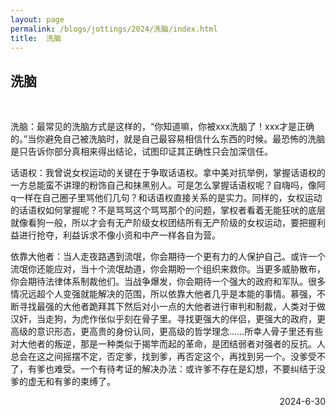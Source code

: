 ```yaml
---
layout: page
permalink: /blogs/jottings/2024/洗脑/index.html
title:  洗脑
---
```


## 洗脑
<br>

洗脑：最常见的洗脑方式是这样的，“你知道嘛，你被xxx洗脑了！xxx才是正确的。”当你避免自己被洗脑时，就是自己最容易相信什么东西的时候。最恐怖的洗脑是只告诉你部分真相来得出结论，试图印证其正确性只会加深信任。

话语权：我曾说女权运动的关键在于争取话语权。拿中美对抗举例，掌握话语权的一方总能蛮不讲理的粉饰自己和抹黑别人。可是怎么掌握话语权呢？自嗨吗，像阿q一样在自己圈子里骂他们几句？和话语权直接关系的是实力。同样的，女权运动的话语权如何掌握呢？不是骂骂这个骂骂那个的问题，掌权者看着无能狂吠的底层就像看狗一般，所以才会有无产阶级女权团结所有无产阶级的女权运动，要把握利益进行抢夺，利益诉求不像小资和中产一样各自为营。

依靠大他者：当人走夜路遇到流氓，你会期待一个更有力的人保护自己。或许一个流氓你还能应对，当十个流氓劫道，你会期盼一个组织来救你。当更多威胁散布，你会期待法律体系制裁他们。当战争爆发，你会期待一个强大的政府和军队。很多情况远超个人变强就能解决的范围，所以依靠大他者几乎是本能的事情。慕强，不断寻找最强的大他者跪拜其下然后对小一点的大他者进行审判和制裁，人类对于做汉奸，当走狗，为虎作伥似乎刻在骨子里。寻找更强大的伴侣，更强大的政府，更高级的意识形态，更高贵的身份认同，更高级的哲学理念……所幸人骨子里还有些对大他者的叛逆，那是一种类似于揭竿而起的革命，是团结弱者对强者的反抗。人总会在这之间摇摆不定，否定爹，找到爹，再否定这个，再找到另一个。没爹受不了，有爹也难受。一个有待考证的解决办法：或许爹不存在是幻想，不要纠结于没爹的虚无和有爹的束缚了。

<p align="right">2024-6-30</p>